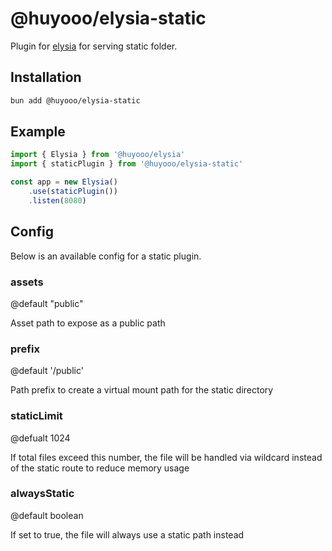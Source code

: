# @huyooo/elysia-static
Plugin for [elysia](https://github.com/saltyaom/elysia) for serving static folder.

## Installation
```bash
bun add @huyooo/elysia-static
```

## Example
```typescript
import { Elysia } from '@huyooo/elysia'
import { staticPlugin } from '@huyooo/elysia-static'

const app = new Elysia()
    .use(staticPlugin())
    .listen(8080)
```

## Config
Below is an available config for a static plugin.

### assets
@default "public"

Asset path to expose as a public path

### prefix
@default '/public'

Path prefix to create a virtual mount path for the static directory

### staticLimit
@defualt 1024

If total files exceed this number, the file will be handled via wildcard instead of the static route to reduce memory usage

### alwaysStatic
@default boolean

If set to true, the file will always use a static path instead
